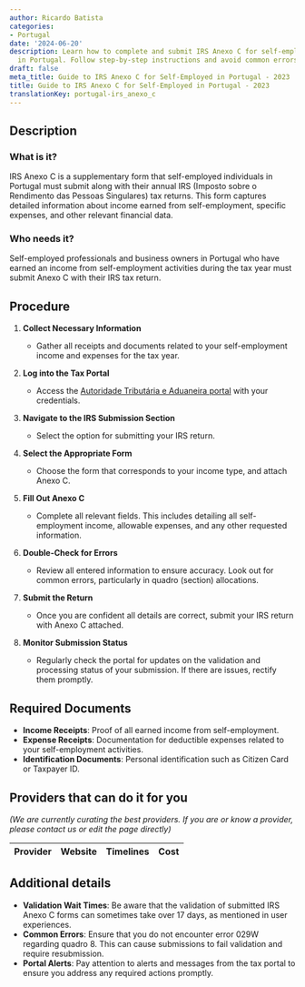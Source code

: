 ```yaml
---
author: Ricardo Batista
categories:
- Portugal
date: '2024-06-20'
description: Learn how to complete and submit IRS Anexo C for self-employed income
  in Portugal. Follow step-by-step instructions and avoid common errors.
draft: false
meta_title: Guide to IRS Anexo C for Self-Employed in Portugal - 2023
title: Guide to IRS Anexo C for Self-Employed in Portugal - 2023
translationKey: portugal-irs_anexo_c
---
```





## Description
### What is it?
IRS Anexo C is a supplementary form that self-employed individuals in Portugal must submit along with their annual IRS (Imposto sobre o Rendimento das Pessoas Singulares) tax returns. This form captures detailed information about income earned from self-employment, specific expenses, and other relevant financial data.

### Who needs it?
Self-employed professionals and business owners in Portugal who have earned an income from self-employment activities during the tax year must submit Anexo C with their IRS tax return.

## Procedure
1. **Collect Necessary Information**
    - Gather all receipts and documents related to your self-employment income and expenses for the tax year.
    
2. **Log into the Tax Portal**
    - Access the [Autoridade Tributária e Aduaneira portal](https://www.portaldasfinancas.gov.pt/) with your credentials.

3. **Navigate to the IRS Submission Section**
    - Select the option for submitting your IRS return.

4. **Select the Appropriate Form**
    - Choose the form that corresponds to your income type, and attach Anexo C.
    
5. **Fill Out Anexo C**
    - Complete all relevant fields. This includes detailing all self-employment income, allowable expenses, and any other requested information.
    
6. **Double-Check for Errors**
    - Review all entered information to ensure accuracy. Look out for common errors, particularly in quadro (section) allocations.
    
7. **Submit the Return**
    - Once you are confident all details are correct, submit your IRS return with Anexo C attached.
    
8. **Monitor Submission Status**
    - Regularly check the portal for updates on the validation and processing status of your submission. If there are issues, rectify them promptly.

## Required Documents
- **Income Receipts**: Proof of all earned income from self-employment.
- **Expense Receipts**: Documentation for deductible expenses related to your self-employment activities.
- **Identification Documents**: Personal identification such as Citizen Card or Taxpayer ID.

## Providers that can do it for you
_(We are currently curating the best providers. If you are or know a provider, please contact us or edit the page directly)_

| Provider        |     Website     |     Timelines    |       Cost      |
| --------------- | --------------- |  :-------------: | :-------------: |

## Additional details
- **Validation Wait Times**: Be aware that the validation of submitted IRS Anexo C forms can sometimes take over 17 days, as mentioned in user experiences.
- **Common Errors**: Ensure that you do not encounter error 029W regarding quadro 8. This can cause submissions to fail validation and require resubmission.
- **Portal Alerts**: Pay attention to alerts and messages from the tax portal to ensure you address any required actions promptly.